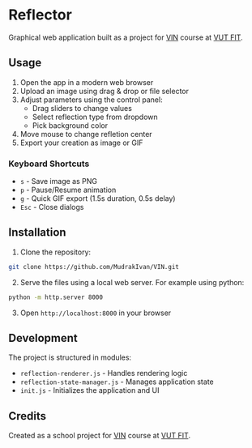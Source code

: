 # Reflector

Graphical web application built as a project for [VIN](https://www.fit.vut.cz/study/course/VIN/.en) course at [VUT FIT](https://www.fit.vut.cz/.en).

## Usage

1. Open the app in a modern web browser
2. Upload an image using drag & drop or file selector
3. Adjust parameters using the control panel:
   - Drag sliders to change values
   - Select reflection type from dropdown
   - Pick background color
4. Move mouse to change refletion center
5. Export your creation as image or GIF

### Keyboard Shortcuts

- `s` - Save image as PNG
- `p` - Pause/Resume animation
- `g` - Quick GIF export (1.5s duration, 0.5s delay)
- `Esc` - Close dialogs

## Installation

1. Clone the repository:
```bash
git clone https://github.com/MudrakIvan/VIN.git
```
2. Serve the files using a local web server. For example using python:
```bash
python -m http.server 8000
```
3. Open `http://localhost:8000` in your browser

## Development

The project is structured in modules:
- `reflection-renderer.js` - Handles rendering logic
- `reflection-state-manager.js` - Manages application state
- `init.js` - Initializes the application and UI

## Credits

Created as a school project for [VIN](https://www.fit.vut.cz/study/course/VIN/.en) course at [VUT FIT](https://www.fit.vut.cz/.en).
